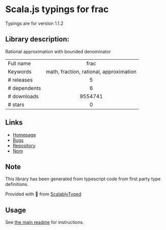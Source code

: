 
# Scala.js typings for frac

Typings are for version 1.1.2

## Library description:
Rational approximation with bounded denominator

|                    |                 |
| ------------------ | :-------------: |
| Full name          | frac |
| Keywords           | math, fraction, rational, approximation |
| # releases         | 5 |
| # dependents       | 6 |
| # downloads        | 9554741 |
| # stars            | 0 |

## Links
- [Homepage](http://sheetjs.com/opensource)
- [Bugs](https://github.com/SheetJS/frac/issues)
- [Repository](https://github.com/SheetJS/frac)
- [Npm](https://www.npmjs.com/package/frac)
    


## Note
This library has been generated from typescript code from first party type definitions.

Provided with :purple_heart: from [ScalablyTyped](https://github.com/oyvindberg/ScalablyTyped)

## Usage
See [the main readme](../../readme.md) for instructions.


